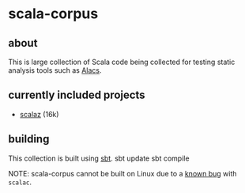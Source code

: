 # scala-corpus #
## about ##
This is large collection of Scala code being collected for testing static analysis tools such as [Alacs](https://github.com/alacscala/alacs).

## currently included projects ##
- [scalaz](http://code.google.com/p/scalaz/) (16k)

## building  ##
This collection is built using [sbt](http://code.google.com/p/simple-build-tool/).
    sbt update
    sbt compile

NOTE: scala-corpus cannot be built on Linux due to a [known bug](http://lampsvn.epfl.ch/trac/scala/ticket/3623) with `scalac`.
